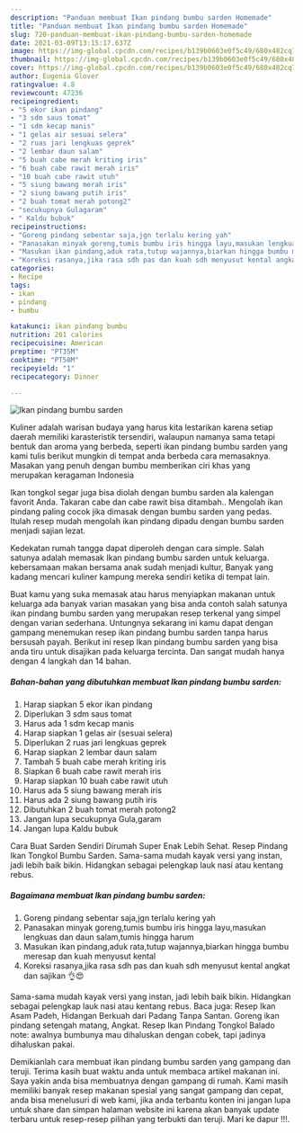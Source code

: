 ```yaml
---
description: "Panduan membuat Ikan pindang bumbu sarden Homemade"
title: "Panduan membuat Ikan pindang bumbu sarden Homemade"
slug: 720-panduan-membuat-ikan-pindang-bumbu-sarden-homemade
date: 2021-03-09T13:15:17.637Z
image: https://img-global.cpcdn.com/recipes/b139b0603e0f5c49/680x482cq70/ikan-pindang-bumbu-sarden-foto-resep-utama.jpg
thumbnail: https://img-global.cpcdn.com/recipes/b139b0603e0f5c49/680x482cq70/ikan-pindang-bumbu-sarden-foto-resep-utama.jpg
cover: https://img-global.cpcdn.com/recipes/b139b0603e0f5c49/680x482cq70/ikan-pindang-bumbu-sarden-foto-resep-utama.jpg
author: Eugenia Glover
ratingvalue: 4.8
reviewcount: 47236
recipeingredient:
- "5 ekor ikan pindang"
- "3 sdm saus tomat"
- "1 sdm kecap manis"
- "1 gelas air sesuai selera"
- "2 ruas jari lengkuas geprek"
- "2 lembar daun salam"
- "5 buah cabe merah kriting iris"
- "6 buah cabe rawit merah iris"
- "10 buah cabe rawit utuh"
- "5 siung bawang merah iris"
- "2 siung bawang putih iris"
- "2 buah tomat merah potong2"
- "secukupnya Gulagaram"
- " Kaldu bubuk"
recipeinstructions:
- "Goreng pindang sebentar saja,jgn terlalu kering yah"
- "Panasakan minyak goreng,tumis bumbu iris hingga layu,masukan lengkuas dan daun salam,tumis hingga harum"
- "Masukan ikan pindang,aduk rata,tutup wajannya,biarkan hingga bumbu meresap dan kuah menyusut kental"
- "Koreksi rasanya,jika rasa sdh pas dan kuah sdh menyusut kental angkat dan sajikan 👌😍"
categories:
- Recipe
tags:
- ikan
- pindang
- bumbu

katakunci: ikan pindang bumbu 
nutrition: 261 calories
recipecuisine: American
preptime: "PT35M"
cooktime: "PT58M"
recipeyield: "1"
recipecategory: Dinner

---
```



![Ikan pindang bumbu sarden](https://img-global.cpcdn.com/recipes/b139b0603e0f5c49/680x482cq70/ikan-pindang-bumbu-sarden-foto-resep-utama.jpg)

Kuliner adalah warisan budaya yang harus kita lestarikan karena setiap daerah memiliki karasteristik tersendiri, walaupun namanya sama tetapi bentuk dan aroma yang berbeda, seperti ikan pindang bumbu sarden yang kami tulis berikut mungkin di tempat anda berbeda cara memasaknya. Masakan yang penuh dengan bumbu memberikan ciri khas yang merupakan keragaman Indonesia

Ikan tongkol segar juga bisa diolah dengan bumbu sarden ala kalengan favorit Anda. Takaran cabe dan cabe rawit bisa ditambah.. Mengolah ikan pindang paling cocok jika dimasak dengan bumbu sarden yang pedas. Itulah resep mudah mengolah ikan pindang dipadu dengan bumbu sarden menjadi sajian lezat.

Kedekatan rumah tangga dapat diperoleh dengan cara simple. Salah satunya adalah memasak Ikan pindang bumbu sarden untuk keluarga. kebersamaan makan bersama anak sudah menjadi kultur, Banyak yang kadang mencari kuliner kampung mereka sendiri ketika di tempat lain.

Buat kamu yang suka memasak atau harus menyiapkan makanan untuk keluarga ada banyak varian masakan yang bisa anda contoh salah satunya ikan pindang bumbu sarden yang merupakan resep terkenal yang simpel dengan varian sederhana. Untungnya sekarang ini kamu dapat dengan gampang menemukan resep ikan pindang bumbu sarden tanpa harus bersusah payah.
Berikut ini resep Ikan pindang bumbu sarden yang bisa anda tiru untuk disajikan pada keluarga tercinta. Dan sangat mudah hanya dengan 4 langkah dan 14 bahan.


<!--inarticleads1-->

##### Bahan-bahan yang dibutuhkan membuat Ikan pindang bumbu sarden:

1. Harap siapkan 5 ekor ikan pindang
1. Diperlukan 3 sdm saus tomat
1. Harus ada 1 sdm kecap manis
1. Harap siapkan 1 gelas air (sesuai selera)
1. Diperlukan 2 ruas jari lengkuas geprek
1. Harap siapkan 2 lembar daun salam
1. Tambah 5 buah cabe merah kriting iris
1. Siapkan 6 buah cabe rawit merah iris
1. Harap siapkan 10 buah cabe rawit utuh
1. Harus ada 5 siung bawang merah iris
1. Harus ada 2 siung bawang putih iris
1. Dibutuhkan 2 buah tomat merah potong2
1. Jangan lupa secukupnya Gula,garam
1. Jangan lupa  Kaldu bubuk


Cara Buat Sarden Sendiri Dirumah Super Enak Lebih Sehat. Resep Pindang Ikan Tongkol Bumbu Sarden. Sama-sama mudah kayak versi yang instan, jadi lebih baik bikin. Hidangkan sebagai pelengkap lauk nasi atau kentang rebus. 

<!--inarticleads2-->

##### Bagaimana membuat  Ikan pindang bumbu sarden:

1. Goreng pindang sebentar saja,jgn terlalu kering yah
1. Panasakan minyak goreng,tumis bumbu iris hingga layu,masukan lengkuas dan daun salam,tumis hingga harum
1. Masukan ikan pindang,aduk rata,tutup wajannya,biarkan hingga bumbu meresap dan kuah menyusut kental
1. Koreksi rasanya,jika rasa sdh pas dan kuah sdh menyusut kental angkat dan sajikan 👌😍


Sama-sama mudah kayak versi yang instan, jadi lebih baik bikin. Hidangkan sebagai pelengkap lauk nasi atau kentang rebus. Baca juga: Resep Ikan Asam Padeh, Hidangan Berkuah dari Padang Tanpa Santan. Goreng ikan pindang setengah matang, Angkat. Resep Ikan Pindang Tongkol Balado note: awalnya bumbunya mau dihaluskan dengan cobek, tapi jadinya dihaluskan pakai. 

Demikianlah cara membuat ikan pindang bumbu sarden yang gampang dan teruji. Terima kasih buat waktu anda untuk membaca artikel makanan ini. Saya yakin anda bisa membuatnya dengan gampang di rumah. Kami masih memiliki banyak resep makanan spesial yang sangat gampang dan cepat, anda bisa menelusuri di web kami, jika anda terbantu konten ini jangan lupa untuk share dan simpan halaman website ini karena akan banyak update terbaru untuk resep-resep pilihan yang terbukti dan teruji. Mari ke dapur !!!. 
